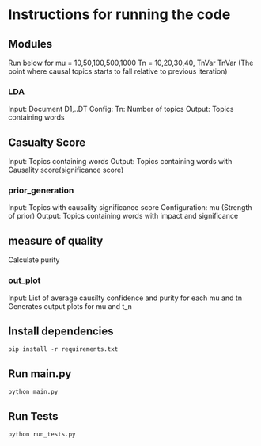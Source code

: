 # Instructions for running the code

## Modules
Run below for mu = 10,50,100,500,1000
Tn = 10,20,30,40, TnVar
TnVar (The point where causal topics starts to fall relative to previous iteration)

### LDA
Input: Document D1,..DT
Config: Tn: Number of topics
Output: Topics containing words

## Casualty Score
Input: Topics containing words
Output: Topics containing words with Causality score(significance score)

### prior_generation
Input: Topics with causality significance score
Configuration: mu (Strength of prior)
Output: Topics containing words with impact and significance

## measure of quality
Calculate purity


### out_plot
Input: List of average causilty confidence and purity for each mu and tn
Generates output plots for mu and t_n


## Install dependencies
```
pip install -r requirements.txt
```

## Run main.py
```
python main.py
```

## Run Tests
```
python run_tests.py
```
